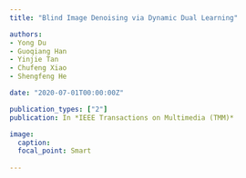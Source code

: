 ```yaml
---
title: "Blind Image Denoising via Dynamic Dual Learning"

authors:
- Yong Du
- Guoqiang Han
- Yinjie Tan
- Chufeng Xiao
- Shengfeng He

date: "2020-07-01T00:00:00Z"

publication_types: ["2"]
publication: In *IEEE Transactions on Multimedia (TMM)*

image:
  caption: 
  focal_point: Smart
  
---
```


